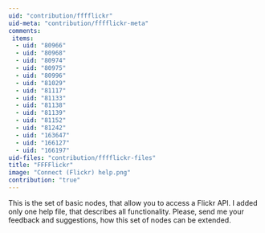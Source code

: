```yaml
---
uid: "contribution/fffflickr"
uid-meta: "contribution/fffflickr-meta"
comments: 
 items: 
  - uid: "80966"
  - uid: "80968"
  - uid: "80974"
  - uid: "80975"
  - uid: "80996"
  - uid: "81029"
  - uid: "81117"
  - uid: "81133"
  - uid: "81138"
  - uid: "81139"
  - uid: "81152"
  - uid: "81242"
  - uid: "163647"
  - uid: "166127"
  - uid: "166197"
uid-files: "contribution/fffflickr-files"
title: "FFFFlickr"
image: "Connect (Flickr) help.png"
contribution: "true"
---
```


This is the set of basic nodes, that allow you to access a Flickr API. I added only one help file, that describes all functionality. Please, send me your feedback and suggestions, how this set of nodes can be extended.